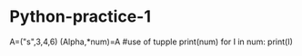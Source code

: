# Python-practice-1
A=("s",3,4,6)
(Alpha,*num)=A
#use of tupple 
print(num)
for I in num:
    print(I)

